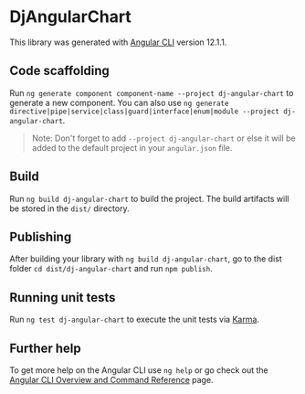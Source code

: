 # DjAngularChart

This library was generated with [Angular CLI](https://github.com/angular/angular-cli) version 12.1.1.

## Code scaffolding

Run `ng generate component component-name --project dj-angular-chart` to generate a new component. You can also use `ng generate directive|pipe|service|class|guard|interface|enum|module --project dj-angular-chart`.
> Note: Don't forget to add `--project dj-angular-chart` or else it will be added to the default project in your `angular.json` file. 

## Build

Run `ng build dj-angular-chart` to build the project. The build artifacts will be stored in the `dist/` directory.

## Publishing

After building your library with `ng build dj-angular-chart`, go to the dist folder `cd dist/dj-angular-chart` and run `npm publish`.

## Running unit tests

Run `ng test dj-angular-chart` to execute the unit tests via [Karma](https://karma-runner.github.io).

## Further help

To get more help on the Angular CLI use `ng help` or go check out the [Angular CLI Overview and Command Reference](https://angular.io/cli) page.
